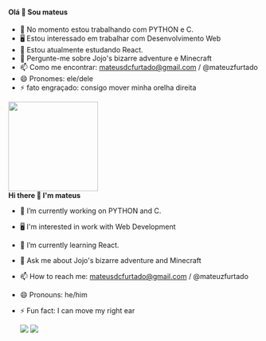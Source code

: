 #### Olá 👋 Sou mateus

- 🔭 No momento estou trabalhando com PYTHON e C.
- 🖥 Estou interessado em trabalhar com Desenvolvimento Web
- 🌱 Estou atualmente estudando React.
- 💬 Pergunte-me sobre Jojo's bizarre adventure e Minecraft
- 📫 Como me encontrar: mateusdcfurtado@gmail.com / @mateuzfurtado
- 😄 Pronomes: ele/dele
- ⚡ fato engraçado: consigo mover minha orelha direita
<div>
<img  height="180em" src="https://github-readme-stats-git-masterrstaa-rickstaa.vercel.app/api/top-langs/?username=mateusfurt&layout=compact&langs_count=7&theme=tokyonight"/>
</div>
  <strong>Hi there 👋 I'm mateus</strong>

- 🔭 I’m currently working on PYTHON and C.
- 🖥 I'm interested in work with Web Development
- 🌱 I’m currently learning React.
- 💬 Ask me about Jojo's bizarre adventure and Minecraft
- 📫 How to reach me: mateusdcfurtado@gmail.com / @mateuzfurtado
- 😄 Pronouns: he/him
- ⚡ Fun fact: I can move my right ear

  <div> 
  <a href="https://www.linkedin.com/in/mateus-furtado-672077262/" target="_blank"><img src="https://img.shields.io/badge/-LinkedIn-%230077B5?style=for-the-badge&logo=linkedin&logoColor=white" target="_blank"></a>
  <a href = "mailto:mateusdcfurtado@gmail.com"><img src="https://img.shields.io/badge/-Gmail-%23333?style=for-the-badge&logo=gmail&logoColor=red" target="_blank"></a>
</div> 
